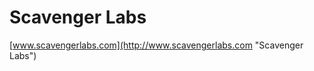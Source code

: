 Scavenger Labs
==============

[www.scavengerlabs.com](http://www.scavengerlabs.com "Scavenger Labs")

